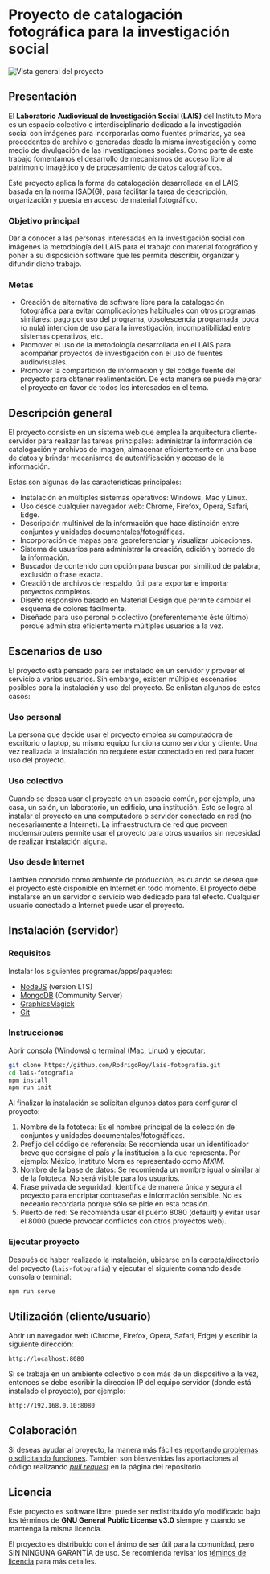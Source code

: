 # Proyecto de catalogación fotográfica para la investigación social

![Vista general del proyecto](https://media.giphy.com/media/25azClD47Y0ASjDakC/giphy.gif)

## Presentación

El **Laboratorio Audiovisual de Investigación Social (LAIS)** del Instituto Mora es un espacio colectivo e interdisciplinario dedicado a la investigación social con imágenes para incorporarlas como fuentes primarias, ya sea procedentes de archivo o generadas desde la misma investigación y como medio de divulgación de las investigaciones sociales. Como parte de este trabajo fomentamos el desarrollo de mecanismos de acceso libre al patrimonio imagético y de procesamiento de datos calográficos.

Este proyecto aplica la forma de catalogación desarrollada en el LAIS, basada en la norma ISAD(G), para facilitar la tarea de descripción, organización y puesta en acceso de material fotográfico.

### Objetivo principal

Dar a conocer a las personas interesadas en la investigación social con imágenes la metodología del LAIS para el trabajo con material fotográfico y poner a su disposición software que les permita describir, organizar y difundir dicho trabajo.

### Metas

- Creación de alternativa de software libre para la catalogación fotográfica para evitar complicaciones habituales con otros programas similares: pago por uso del programa, obsolescencia programada, poca (o nula) intención de uso para la investigación, incompatibilidad entre sistemas operativos, etc.
- Promover el uso de la metodología desarrollada en el LAIS para acompañar proyectos de investigación con el uso de fuentes audiovisuales.
- Promover la compartición de información y del código fuente del proyecto para obtener realimentación. De esta manera se puede mejorar el proyecto en favor de todos los interesados en el tema.

## Descripción general

El proyecto consiste en un sistema web que emplea la arquitectura cliente-servidor para realizar las tareas principales: administrar la información de catalogación y archivos de imagen, almacenar eficientemente en una base de datos y brindar mecanismos de autentificación y acceso de la información.

Estas son algunas de las características principales:

- Instalación en múltiples sistemas operativos: Windows, Mac y Linux.
- Uso desde cualquier navegador web: Chrome, Firefox, Opera, Safari, Edge.
- Descripción multinivel de la información que hace distinción entre conjuntos y unidades documentales/fotográficas.
- Incorporación de mapas para georeferenciar y visualizar ubicaciones.
- Sistema de usuarios para administrar la creación, edición y borrado de la información.
- Buscador de contenido con opción para buscar por similitud de palabra, exclusión o frase exacta.
- Creación de archivos de respaldo, útil para exportar e importar proyectos completos.
- Diseño responsivo basado en Material Design que permite cambiar el esquema de colores fácilmente.
- Diseñado para uso peronal o colectivo (preferentemente éste último) porque administra eficientemente múltiples usuarios a la vez.

## Escenarios de uso

El proyecto está pensado para ser instalado en un servidor y proveer el servicio a varios usuarios. Sin embargo, existen múltiples escenarios posibles para la instalación y uso del proyecto. Se enlistan algunos de estos casos:

### Uso personal

La persona que decide usar el proyecto emplea su computadora de escritorio o laptop, su mismo equipo funciona como servidor y cliente. Una vez realizada la instalación no requiere estar conectado en red para hacer uso del proyecto.

### Uso colectivo

Cuando se desea usar el proyecto en un espacio común, por ejemplo, una casa, un salón, un laboratorio, un edificio, una institución. Esto se logra al instalar el proyecto en una computadora o servidor conectado en red (no necesariamente a Internet). La infraestructura de red que proveen modems/routers permite usar el proyecto para otros usuarios sin necesidad de realizar instalación alguna.

### Uso desde Internet

También conocido como ambiente de producción,  es cuando se desea que el proyecto esté disponible en Internet en todo momento. El proyecto debe instalarse en un servidor o servicio web dedicado para tal efecto. Cualquier usuario conectado a Internet puede usar el proyecto.

## Instalación (servidor)

### Requisitos

Instalar los siguientes programas/apps/paquetes:

- [NodeJS](https://nodejs.org) (version LTS)
- [MongoDB](https://www.mongodb.org/) (Community Server)
- [GraphicsMagick](http://www.graphicsmagick.org/)
- [Git](https://git-scm.com/)

### Instrucciones

Abrir consola (Windows) o terminal (Mac, Linux) y ejecutar:

```bash
git clone https://github.com/RodrigoRoy/lais-fotografia.git
cd lais-fotografia
npm install
npm run init
```

Al finalizar la instalación se solicitan algunos datos para configurar el proyecto:

1. Nombre de la fototeca: Es el nombre principal de la colección de conjuntos y unidades documentales/fotográficas.
2. Prefijo del código de referencia: Se recomienda usar un identificador breve que consigne el país y la institución a la que representa. Por ejemplo: México, Instituto Mora es representado como *MXIM*.
3. Nombre de la base de datos: Se recomienda un nombre igual o similar al de la fototeca. No será visible para los usuarios.
4. Frase privada de seguridad: Identifica de manera única y segura al proyecto para encriptar contraseñas e información sensible. No es neceario recordarla porque sólo se pide en esta ocasión.
5. Puerto de red: Se recomienda usar el puerto 8080 (default) y evitar usar el 8000 (puede provocar conflictos con otros proyectos web).

### Ejecutar proyecto

Después de haber realizado la instalación, ubicarse en la carpeta/directorio del proyecto (`lais-fotografia`) y ejecutar el siguiente comando desde consola o terminal:

```bash
npm run serve
```

## Utilización (cliente/usuario)

Abrir un navegador web (Chrome, Firefox, Opera, Safari, Edge) y escribir la siguiente dirección:
```
http://localhost:8080
```

Si se trabaja en un ambiente colectivo o con más de un dispositivo a la vez, entonces se debe escribir la dirección IP del equipo servidor (donde está instalado el proyecto), por ejemplo:
```
http://192.168.0.10:8080
```

## Colaboración

Si deseas ayudar al proyecto, la manera más fácil es [reportando problemas o solicitando funciones](https://github.com/RodrigoRoy/lais-fotografia/issues). También son bienvenidas las aportaciones al código realizando *[pull request](https://github.com/RodrigoRoy/lais-fotografia/pulls)* en la página del repositorio.

## Licencia

Este proyecto es software libre: puede ser redistribuido y/o modificado bajo los términos de **GNU General Public License v3.0** siempre y cuando se mantenga la misma licencia.

El proyecto es distribuido con el ánimo de ser útil para la comunidad, pero SIN NINGUNA GARANTÍA de uso. Se recomienda revisar los [téminos de licencia](https://github.com/RodrigoRoy/lais-fotografia/blob/master/LICENSE.md) para más detalles.
